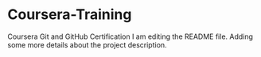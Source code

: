 # Coursera-Training
Coursera Git and GitHub Certification
I am editing the README file. Adding some more details about the project description.
